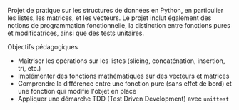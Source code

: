 Projet de pratique sur les structures de données en Python, en particulier les listes, les matrices, et les vecteurs. Le projet inclut également des notions de programmation fonctionnelle, la distinction entre fonctions pures et modificatrices, ainsi que des tests unitaires.

 Objectifs pédagogiques

- Maîtriser les opérations sur les listes (slicing, concaténation, insertion, tri, etc.)
- Implémenter des fonctions mathématiques sur des vecteurs et matrices
- Comprendre la différence entre une fonction pure (sans effet de bord) et une fonction qui modifie l'objet en place
- Appliquer une démarche TDD (Test Driven Development) avec `unittest`
